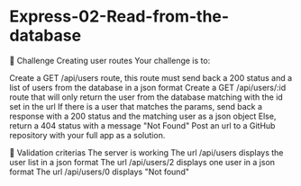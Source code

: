 # Express-02-Read-from-the-database

💪 Challenge
Creating user routes
Your challenge is to:

Create a GET /api/users route, this route must send back a 200 status and a list of users from the database in a json format
Create a GET /api/users/:id route that will only return the user from the database matching with the id set in the url
If there is a user that matches the params, send back a response with a 200 status and the matching user as a json object
Else, return a 404 status with a message "Not Found"
Post an url to a GitHub repository with your full app as a solution.

🧐 Validation criterias
 The server is working
 The url /api/users displays the user list in a json format
 The url /api/users/2 displays one user in a json format
 The url /api/users/0 displays "Not found"